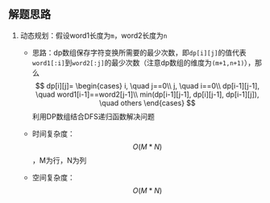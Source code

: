 ## 解题思路

1. 动态规划：假设word1长度为`m`，word2长度为`n`
    + 思路：dp数组保存字符变换所需要的最少次数，即`dp[i][j]`的值代表`word1[:i]`到`word2[:j]`的最少次数（注意dp数组的维度为`(m+1,n+1)`），那么
        $$
        dp[i][j]=
            \begin{cases}
                i, \quad j==0\\
                j, \quad i==0\\
                dp[i-1][j-1], \quad word1[i-1]==word2[j-1]\\
                min(dp[i-1][j-1], dp[i][j-1], dp[i-1][j]), \quad others
            \end{cases}
        $$
    利用DP数组结合DFS递归函数解决问题

    + 时间复杂度：$$O(M*N)$$，M为行，N为列
    + 空间复杂度：$$O(M*N)$$